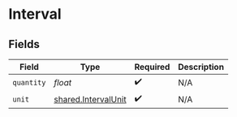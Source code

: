 # Interval


## Fields

| Field                                                      | Type                                                       | Required                                                   | Description                                                |
| ---------------------------------------------------------- | ---------------------------------------------------------- | ---------------------------------------------------------- | ---------------------------------------------------------- |
| `quantity`                                                 | *float*                                                    | :heavy_check_mark:                                         | N/A                                                        |
| `unit`                                                     | [shared.IntervalUnit](../../models/shared/intervalunit.md) | :heavy_check_mark:                                         | N/A                                                        |